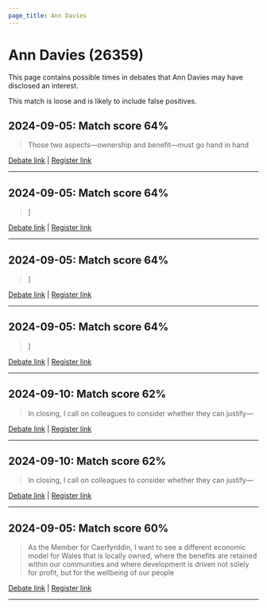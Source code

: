 ```yaml
---
page_title: Ann Davies
---
```


# Ann Davies  (26359)

This page contains possible times in debates that Ann Davies may have disclosed an interest.

This match is loose and is likely to include false positives. 



## 2024-09-05: Match score 64%

>Those two aspects—ownership and benefit—must go hand in hand

[Debate link](https://www.theyworkforyou.com/debates/?id=2024-09-05b.512.2) | [Register link](https://www.theyworkforyou.com/mp/26359/register)


---



## 2024-09-05: Match score 64%

>]

[Debate link](https://www.theyworkforyou.com/debates/?id=2024-09-05b.512.2) | [Register link](https://www.theyworkforyou.com/mp/26359/register)


---



## 2024-09-05: Match score 64%

>]

[Debate link](https://www.theyworkforyou.com/debates/?id=2024-09-05b.512.2) | [Register link](https://www.theyworkforyou.com/mp/26359/register)


---



## 2024-09-05: Match score 64%

>]

[Debate link](https://www.theyworkforyou.com/debates/?id=2024-09-05b.512.2) | [Register link](https://www.theyworkforyou.com/mp/26359/register)


---



## 2024-09-10: Match score 62%

>In closing, I call on colleagues to consider whether they can justify—

[Debate link](https://www.theyworkforyou.com/debates/?id=2024-09-10a.775.2) | [Register link](https://www.theyworkforyou.com/mp/26359/register)


---



## 2024-09-10: Match score 62%

>In closing, I call on colleagues to consider whether they can justify—

[Debate link](https://www.theyworkforyou.com/debates/?id=2024-09-10a.775.2) | [Register link](https://www.theyworkforyou.com/mp/26359/register)


---



## 2024-09-05: Match score 60%

>As the Member for Caerfyrddin, I want to see a different economic model for Wales that is locally owned, where the benefits are retained within our communities and where development is driven not solely for profit, but for the wellbeing of our people

[Debate link](https://www.theyworkforyou.com/debates/?id=2024-09-05b.512.2) | [Register link](https://www.theyworkforyou.com/mp/26359/register)


---


